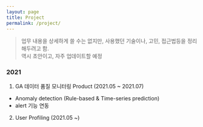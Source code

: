 ```yaml
---
layout: page
title: Project
permalink: /project/
---
```

  
 
> 업무 내용을 상세하게 쓸 수는 없지만, 사용했던 기술이나, 고민, 접근법등을 정리해두려고 함.  
> 역시 초안이고, 자주 업데이트할 예정
  
   
### 2021
  
1. GA 데이터 품질 모니터링 Product (2021.05 ~ 2021.07)
- Anomaly detection (Rule-based & Time-series prediction)
- alert 기능 연동  
2. User Profiling (2021.05 ~)

